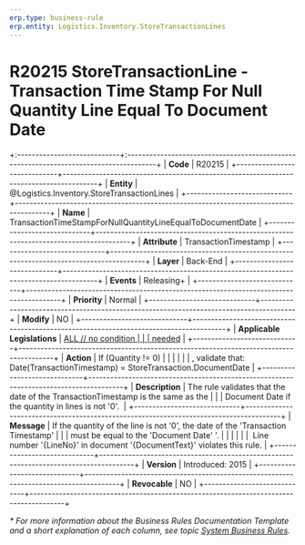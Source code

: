 ```yaml
---
erp.type: business-rule
erp.entity: Logistics.Inventory.StoreTransactionLines
---
```


# R20215 StoreTransactionLine - Transaction Time Stamp For Null Quantity Line Equal To Document Date
+:----------------------------+:--------------------------------------------------------------------------------------+
| **Code**                    | R20215                                                                                |
+-----------------------------+---------------------------------------------------------------------------------------+
| **Entity**                  | @Logistics.Inventory.StoreTransactionLines                                            |
+-----------------------------+---------------------------------------------------------------------------------------+
| **Name**                    | TransactionTimeStampForNullQuantityLineEqualToDocumentDate                            |
+-----------------------------+---------------------------------------------------------------------------------------+
| **Attribute**               | TransactionTimestamp                                                                  |
+-----------------------------+---------------------------------------------------------------------------------------+
| **Layer**                   | Back-End                                                                              |
+-----------------------------+---------------------------------------------------------------------------------------+
| **Events**                  | Releasing+                                                                            |
+-----------------------------+---------------------------------------------------------------------------------------+
| **Priority**                | Normal                                                                                |
+-----------------------------+---------------------------------------------------------------------------------------+
| **Modify**                  | NO                                                                                    |
+-----------------------------+---------------------------------------------------------------------------------------+
| **Applicable Legislations** | [ALL // no condition                                                                  |
|                             | needed](xref:applicable-legislations)                                                 |
+-----------------------------+---------------------------------------------------------------------------------------+
| **Action**                  | If (Quantity != 0)                                                                    |
|                             |                                                                                       |
|                             | , validate that: Date(TransactionTimestamp) = StoreTransaction.DocumentDate           |
+-----------------------------+---------------------------------------------------------------------------------------+
| **Description**             | The rule validates that the date of the TransactionTimestamp is the same as the       |
|                             | Document Date if the quantity in lines is not \'0\'.                                  |
+-----------------------------+---------------------------------------------------------------------------------------+
| **Message**                 | If the quantity of the line is not \'0\', the date of the \'Transaction Timestamp\'   |
|                             | must be equal to the \'Document Date\' \'.                                            |
|                             |                                                                                       |
|                             |  Line number \'{LineNo}\' in document \'{DocumentText}\' violates this rule.          |
+-----------------------------+---------------------------------------------------------------------------------------+
| **Version**                 | Introduced: 2015                                                                      |
+-----------------------------+---------------------------------------------------------------------------------------+
| **Revocable**               | NO                                                                                    |
+-----------------------------+---------------------------------------------------------------------------------------+

*\* For more information about the Business Rules Documentation Template and a short explanation of each column, see
topic [System Business Rules](../templates/template-description-system-business-rules.md).*
